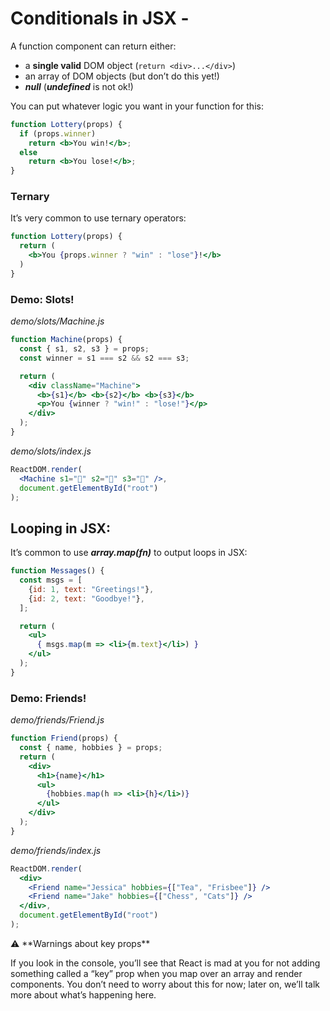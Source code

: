 # Conditionals in JSX -

A function component can return either:
- a **single valid** DOM object (`return <div>...</div>`)
- an array of DOM objects (but don’t do this yet!)
- ***null*** (***undefined*** is not ok!)

You can put whatever logic you want in your function for this:
```jsx
function Lottery(props) {
  if (props.winner)
    return <b>You win!</b>;
  else
    return <b>You lose!</b>;
}
```

### Ternary
It’s very common to use ternary operators:
```jsx
function Lottery(props) {
  return (
    <b>You {props.winner ? "win" : "lose"}!</b>
  )
}
```

### Demo: Slots!
_demo/slots/Machine.js_
```jsx
function Machine(props) {
  const { s1, s2, s3 } = props;
  const winner = s1 === s2 && s2 === s3;

  return (
    <div className="Machine">
      <b>{s1}</b> <b>{s2}</b> <b>{s3}</b>
      <p>You {winner ? "win!" : "lose!"}</p>
    </div>
  );
}
```

_demo/slots/index.js_
```jsx
ReactDOM.render(
  <Machine s1="🍇" s2="🍇" s3="🍇" />,
  document.getElementById("root")
);
```

## Looping in JSX:

It’s common to use ***array.map(fn)*** to output loops in JSX:
```jsx
function Messages() {
  const msgs = [
    {id: 1, text: "Greetings!"},
    {id: 2, text: "Goodbye!"},
  ];

  return (
    <ul>
      { msgs.map(m => <li>{m.text}</li>) }
    </ul>
  );
}
```

### Demo: Friends!
_demo/friends/Friend.js_
```jsx
function Friend(props) {
  const { name, hobbies } = props;
  return (
    <div>
      <h1>{name}</h1>
      <ul>
        {hobbies.map(h => <li>{h}</li>)}
      </ul>
    </div>
  );
}
```

_demo/friends/index.js_
```jsx
ReactDOM.render(
  <div>
    <Friend name="Jessica" hobbies={["Tea", "Frisbee"]} />
    <Friend name="Jake" hobbies={["Chess", "Cats"]} />
  </div>,
  document.getElementById("root")
);
```

<aside>
⚠️ **Warnings about key props**

If you look in the console, you’ll see that React is mad at you for not adding something called a “key” prop when you map over an array and render components. You don’t need to worry about this for now; later on, we’ll talk more about what’s happening here.

</aside>
